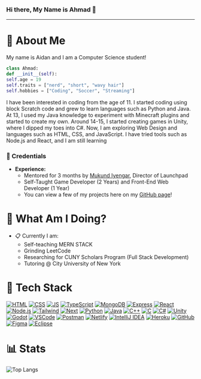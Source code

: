 ### Hi there, My Name is Ahmad 👋

<hr>

# 📮 About Me

My name is Aidan and I am a Computer Science student!

```python
class Ahmad:
def __init__(self):
self.age = 19
self.traits = ["nerd", "short", "wavy hair"]
self.hobbies = ["Coding", "Soccer", "Streaming"]
```

I have been interested in coding from the age of 11. I started coding using block Scratch code and grew to learn languages such as Python and Java. At 13, I used my Java knowledge to experiment with Minecraft plugins and started to create my own. Around 14-15, I started creating games in Unity, where I dipped my toes into C#. Now, I am exploring Web Design and languages such as HTML, CSS, and JavaScript. I have tried tools such as Node.js and React, and I am still learning

### 💼 Credentials
- **Experience:**
  - Mentored for 3 months by [Mukund Iyengar](https://faculty.stevens.edu/miyengar), Director of Launchpad
  - Self-Taught Game Developer (2 Years) and Front-End Web Developer (1 Year)
  - You can view a few of my projects here on my [GitHub page](https://github.com/ouckah)!

# 📍 What Am I Doing?
- 📋 Currently I am:
  - Self-teaching MERN STACK
  - Grinding LeetCode
  - Researching for CUNY Scholars Program (Full Stack Development)
  - Tutoring @ City University of New York

# 🚀 Tech Stack
[![HTML](https://skillicons.dev/icons?i=html&theme=dark)](https://skillicons.dev) [![CSS](https://skillicons.dev/icons?i=css&theme=dark)](https://skillicons.dev) [![JS](https://skillicons.dev/icons?i=js&theme=dark)](https://skillicons.dev) [![TypeScript](https://skillicons.dev/icons?i=ts&theme=dark)](https://skillicons.dev) [![MongoDB](https://skillicons.dev/icons?i=mongodb&theme=dark)](https://skillicons.dev) [![Express](https://skillicons.dev/icons?i=express&theme=dark)](https://skillicons.dev) [![React](https://skillicons.dev/icons?i=react&theme=dark)](https://skillicons.dev) [![Node.js](https://skillicons.dev/icons?i=nodejs&theme=dark)](https://skillicons.dev) [![Tailwind](https://skillicons.dev/icons?i=tailwind&theme=dark)](https://skillicons.dev) [![Next](https://skillicons.dev/icons?i=next&theme=dark)](https://skillicons.dev)
[![Python](https://skillicons.dev/icons?i=python&theme=dark)](https://skillicons.dev) [![Java](https://skillicons.dev/icons?i=java&theme=dark)](https://skillicons.dev) [![C++](https://skillicons.dev/icons?i=cpp&theme=dark)](https://skillicons.dev) [![C](https://skillicons.dev/icons?i=c&theme=dark)](https://skillicons.dev)
[![C#](https://skillicons.dev/icons?i=cs&theme=dark)](https://skillicons.dev) [![Unity](https://skillicons.dev/icons?i=unity&theme=dark)](https://skillicons.dev) [![Godot](https://skillicons.dev/icons?i=godot&theme=dark)](https://skillicons.dev)
[![VSCode](https://skillicons.dev/icons?i=vscode&theme=dark)](https://skillicons.dev) [![Postman](https://skillicons.dev/icons?i=postman&theme=dark)](https://skillicons.dev) [![Netlify](https://skillicons.dev/icons?i=netlify&theme=dark)](https://skillicons.dev) [![IntelliJ IDEA](https://skillicons.dev/icons?i=idea&theme=dark)](https://skillicons.dev) [![Heroku](https://skillicons.dev/icons?i=heroku&theme=dark)](https://skillicons.dev) [![GitHub](https://skillicons.dev/icons?i=github&theme=dark)](https://skillicons.dev) [![Figma](https://skillicons.dev/icons?i=figma&theme=dark)](https://skillicons.dev) [![Eclipse](https://skillicons.dev/icons?i=eclipse&theme=dark)](https://skillicons.dev)


# 📊 Stats
![Top Langs](https://github-readme-stats.vercel.app/api/top-langs/?username=ahmadbasyouni10&layout=compact&exclude_repo=Olympic_Medal_Predictor_ML_Python,Flix-Movie-IOS-App,PROJECT7-IOS101,Tasks-App)

